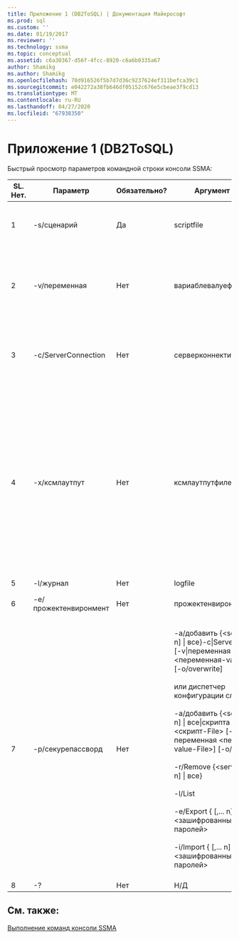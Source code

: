 ```yaml
---
title: Приложение 1 (DB2ToSQL) | Документация Майкрософт
ms.prod: sql
ms.custom: ''
ms.date: 01/19/2017
ms.reviewer: ''
ms.technology: ssma
ms.topic: conceptual
ms.assetid: c6a30367-d56f-4fcc-8920-c6a6b0335a67
author: Shamikg
ms.author: Shamikg
ms.openlocfilehash: 70d916526f5b7d7d36c9237624ef311befca39c1
ms.sourcegitcommit: e042272a38fb646df05152c676e5cbeae3f9cd13
ms.translationtype: MT
ms.contentlocale: ru-RU
ms.lasthandoff: 04/27/2020
ms.locfileid: "67938350"
---
```

# <a name="appendix---1-db2tosql"></a>Приложение 1 (DB2ToSQL)
Быстрый просмотр параметров командной строки консоли SSMA:  
  
|SL. Нет.|Параметр|Обязательно?|Аргумент Switch|Разрешенные значения|  
|-----------|----------|-------------|-------------------|--------------------|  
|1|-s/сценарий|Да|scriptfile|Допустимое имя XML-файла.<br /><br />Файл определения консольного скрипта.|  
|2|-v/переменная|Нет|вариаблевалуефиле|Допустимое имя XML-файла.<br /><br />Если в файле скрипта используются переменные, необходимо указать этот файл.|  
|3|-c/ServerConnection|Нет|серверконнектионфиле|Допустимое имя XML-файла.<br /><br />Этот файл содержит сведения о подключении к серверу.|  
|4|-x/ксмлаутпут|Нет|ксмлаутпутфиле|Этот параметр указывает вывод консоли в формате XML. Если этот параметр не указан, то выходные данные по умолчанию имеют текстовый формат.<br /><br />Если ксмлаутпутфиле не указан, выходные данные XML направляются в STDOUT.<br /><br />Ксмлаутпутфиле — имя файла, в который записываются выходные данные консоли в формате XML.|  
|5|-l/журнал|Нет|logfile|Допустимое имя файла.|  
|6|-e/прожектенвиронмент|Нет|прожектенвиронментфолдер|Допустимое имя папки, содержащее файлы среды проекта SSMA.|  
|7|-p/секурепассворд|Нет|-a/добавить {<server_id> [,... n] &#124; все}-c&#124;ServerConnection <Server-Connection-File> [-v&#124;переменная <переменная-value-File>] [-o/overwrite]<br /><br />или диспетчер конфигурации служб<br /><br />-a/добавить {<server_id> [,... n] &#124; все&#124;скрипта (}-s) <скрипт-File> [-v&#124;переменная <переменная-value-File>] [-o/overwrite]<br /><br />-r/Remove {<server_id> [,... n] &#124; все}<br /><br />-l/List<br /><br />-e/Export {<Server-ID> [,... n] &#124; все} <зашифрованные файлы паролей><br /><br />-i/Import {<Server-ID> [,... n] &#124; все} <зашифрованные файлы паролей>|Если этот параметр указан, он не должен сочетаться с другими параметрами.<br /><br />Server-ID: уникальный идентификатор, предоставленный для сервера {String}<br /><br />Server-Connection-File: файл определения сервера (серверконнектионфиле или scriptfile).<br /><br />переменная-value-File. это файл определения переменной, который используется в файле Server-Connection-File.<br /><br />encrypted-Password-File. это файл паролей сервера, зашифрованный с помощью заданной пользователем парольной фразы.|  
|8|-?|Нет|Н/Д|Н/Д|  
  
## <a name="see-also"></a>См. также:  
[Выполнение команд консоли SSMA](https://msdn.microsoft.com/ce63f633-067d-4f04-b8e9-e1abd7ec740b)  
  
